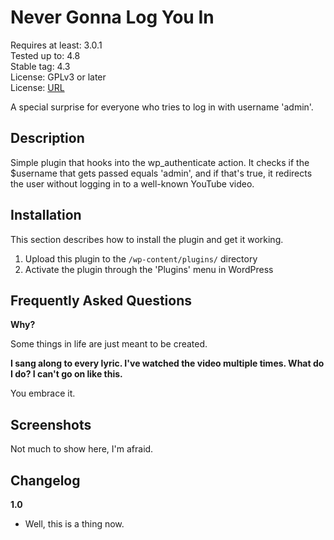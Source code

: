 # Never Gonna Log You In
Requires at least: 3.0.1  
Tested up to: 4.8  
Stable tag: 4.3  
License: GPLv3 or later  
License: [URL](http://www.gnu.org/licenses/gpl-3.0.html)

A special surprise for everyone who tries to log in with username 'admin'. 

## Description

Simple plugin that hooks into the wp_authenticate action. It checks if the $username that gets passed equals
'admin', and if that's true, it redirects the user without logging in to a well-known YouTube video.

## Installation

This section describes how to install the plugin and get it working.

1. Upload this plugin to the `/wp-content/plugins/` directory
1. Activate the plugin through the 'Plugins' menu in WordPress

## Frequently Asked Questions

**Why?**

Some things in life are just meant to be created. 

**I sang along to every lyric. I've watched the video multiple times. What do I do? I can't go on like this.**

You embrace it.

## Screenshots

Not much to show here, I'm afraid.

## Changelog

**1.0**
* Well, this is a thing now.